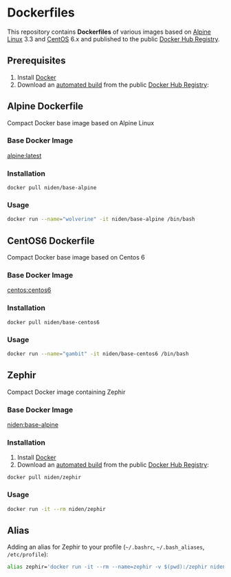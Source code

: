 # Dockerfiles

This repository contains **Dockerfiles** of various images based on [Alpine Linux][1] 3.3 and [CentOS][7] 6.x and published to the public [Docker Hub Registry][4].

## Prerequisites

1. Install [Docker][2]
2. Download an [automated build][3] from the public [Docker Hub Registry][4]: 

## Alpine Dockerfile

Compact Docker base image based on Alpine Linux

### Base Docker Image

[alpine:latest][5]

### Installation

`docker pull niden/base-alpine`

### Usage

```sh
docker run --name="wolverine" -it niden/base-alpine /bin/bash
```


## CentOS6 Dockerfile

Compact Docker base image based on Centos 6

### Base Docker Image

[centos:centos6][5]

### Installation

`docker pull niden/base-centos6`

### Usage

```sh
docker run --name="gambit" -it niden/base-centos6 /bin/bash
```


## Zephir

Compact Docker image containing Zephir

### Base Docker Image

[niden:base-alpine][5]

### Installation

1. Install [Docker][2]
2. Download an [automated build][3] from the public [Docker Hub Registry][4]: 

`docker pull niden/zephir`

### Usage

```sh
docker run -it --rm niden/zephir
```

## Alias

Adding an alias for Zephir to your profile (`~/.bashrc`, `~/.bash_aliases`, `/etc/profile`):

```sh
alias zephir='docker run -it --rm --name=zephir -v $(pwd):/zephir niden/zephir'
```

[1]: http://www.alpinelinux.org/
[2]: https://www.docker.com/
[3]: https://hub.docker.com/r/niden/base-alpine/
[4]: https://registry.hub.docker.com/
[5]: https://hub.docker.com/_/alpine/
[6]: https://hub.docker.com/_/centos/
[7]: https://centos.org/
